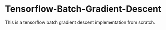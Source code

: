 # Tensorflow-Batch-Gradient-Descent
This is a tensorflow batch gradient descent implementation from scratch.
